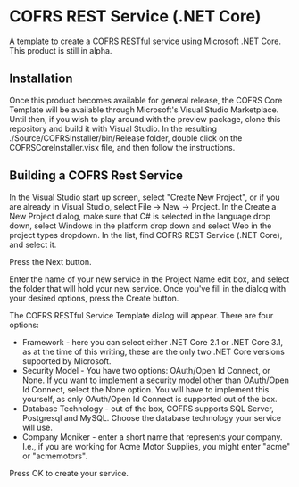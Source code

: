# COFRS REST Service (.NET Core)
A template to create a COFRS RESTful service using Microsoft .NET Core. This product is still in alpha.

## Installation
Once this product becomes available for general release, the COFRS Core Template will be available through Microsoft's Visual Studio Marketplace. Until then, if you wish to play around with the preview package, clone this repository and build it with Visual Studio. In the resulting ./Source/COFRSInstaller/bin/Release folder, double click on the COFRSCoreInstaller.visx file, and then follow the instructions.

## Building a COFRS Rest Service
In the Visual Studio start up screen, select "Create New Project", or if you are already in Visual Studio, select File -> New -> Project. In the Create a New Project dialog, make sure that C# is selected in the language drop down, select Windows in the platform drop down and select Web in the project types dropdown. In the list, find COFRS REST Service (.NET Core), and select it.

Press the Next button.

Enter the name of your new service in the Project Name edit box, and select the folder that will hold your new service. Once you've fill in the dialog with your desired options, press the Create button.

The COFRS RESTful Service Template dialog will appear. There are four options:

* Framework - here you can select either .NET Core 2.1 or .NET Core 3.1, as at the time of this writing, these are the only two .NET Core versions supported by Microsoft.
* Security Model - You have two options: OAuth/Open Id Connect, or None. If you want to implement a security model other than OAuth/Open Id Connect, select the None option. You will have to implement this yourself, as only OAuth/Open Id Connect is supported out of the box.
* Database Technology - out of the box, COFRS supports SQL Server, Postgresql and MySQL. Choose the database technology your service will use.
* Company Moniker - enter a short name that represents your company. I.e., if you are working for Acme Motor Supplies, you might enter "acme" or "acmemotors".

Press OK to create your service.



